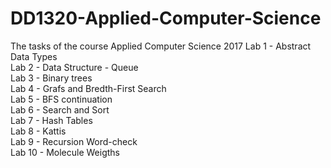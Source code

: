 # DD1320-Applied-Computer-Science
The tasks of the course Applied Computer Science 2017
Lab 1 - Abstract Data Types </br>
Lab 2 - Data Structure - Queue </br>
Lab 3 - Binary trees </br>
Lab 4 - Grafs and Bredth-First Search </br>
Lab 5 - BFS continuation </br>
Lab 6 - Search and Sort </br>
Lab 7 - Hash Tables </br>
Lab 8 - Kattis </br>
Lab 9 - Recursion Word-check </br>
Lab 10 - Molecule Weigths</br>

